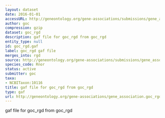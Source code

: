```yaml
---
layout: dataset
date: 2016-01-01
accessURL: http://geneontology.org/gene-associations/submissions/gene_association.goc_rgd.gz
author: goc
compression: gzip
dataset: goc_rgd
description: gaf file for goc_rgd from goc_rgd
entity_type: null
id: goc_rgd.gaf
label: goc_rgd gaf file
merges_into: rgd
source: http://geneontology.org/gene-associations/submissions/gene_association.goc_rgd.gz
species_code: Rnor
status: active
submitter: goc
taxa:
- NCBITaxon:10116
title: gaf file for goc_rgd from goc_rgd
type: gaf
url: http://geneontology.org/gene-associations/gene_association.goc_rgd.gz
---
```


gaf file for goc_rgd from goc_rgd